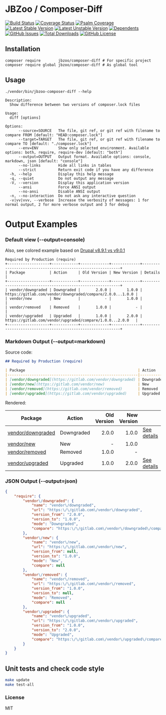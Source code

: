 # JBZoo / Composer-Diff


[![Build Status](https://travis-ci.org/JBZoo/Composer-Diff.svg?branch=master)](https://travis-ci.org/JBZoo/Composer-Diff)    [![Coverage Status](https://coveralls.io/repos/JBZoo/Composer-Diff/badge.svg)](https://coveralls.io/github/JBZoo/Composer-Diff?branch=master)    [![Psalm Coverage](https://shepherd.dev/github/JBZoo/Composer-Diff/coverage.svg)](https://shepherd.dev/github/JBZoo/Composer-Diff)    
[![Latest Stable Version](https://poser.pugx.org/JBZoo/Composer-Diff/v)](https://packagist.org/packages/JBZoo/Composer-Diff)    [![Latest Unstable Version](https://poser.pugx.org/JBZoo/Composer-Diff/v/unstable)](https://packagist.org/packages/JBZoo/Composer-Diff)    [![Dependents](https://poser.pugx.org/JBZoo/Composer-Diff/dependents)](https://packagist.org/packages/JBZoo/Composer-Diff/dependents?order_by=downloads)    [![GitHub Issues](https://img.shields.io/github/issues/JBZoo/Composer-Diff)](https://github.com/JBZoo/Composer-Diff/issues)    [![Total Downloads](https://poser.pugx.org/JBZoo/Composer-Diff/downloads)](https://packagist.org/packages/JBZoo/Composer-Diff/stats)    [![GitHub License](https://img.shields.io/github/license/JBZoo/Composer-Diff)](https://github.com/JBZoo/Composer-Diff/blob/master/LICENSE)


## Installation

```
composer require        jbzoo/composer-diff # For specific project
composer require global jbzoo/composer-diff # As global tool
```

## Usage

```
./vendor/bin/jbzoo-composer-diff --help

Description:
  Show difference between two versions of composer.lock files

Usage:
  diff [options]

Options:
      --source=SOURCE   The file, git ref, or git ref with filename to compare FROM [default: "HEAD:composer.lock"]
      --target=TARGET   The file, git ref, or git ref with filename to compare TO [default: "./composer.lock"]
      --env=ENV         Show only selected environment. Available options: both, require, require-dev [default: "both"]
      --output=OUTPUT   Output format. Available options: console, markdown, json [default: "console"]
      --no-links        Hide all links in tables
      --strict          Return exit code if you have any difference
  -h, --help            Display this help message
  -q, --quiet           Do not output any message
  -V, --version         Display this application version
      --ansi            Force ANSI output
      --no-ansi         Disable ANSI output
  -n, --no-interaction  Do not ask any interactive question
  -v|vv|vvv, --verbose  Increase the verbosity of messages: 1 for normal output, 2 for more verbose output and 3 for debug
```


# Output Examples

### Default view (--output=console)

Also, see colored example based on [Drupal v8.9.1 vs v9.0.1](https://travis-ci.org/github/JBZoo/Composer-Diff/jobs/705011296#L452)

```
Required by Production (require)
+-------------------+------------+-------------+-------------+------------------------------------------------------------+
| Package           | Action     | Old Version | New Version | Details                                                    |
+-------------------+------------+-------------+-------------+------------------------------------------------------------+
| vendor/downgraded | Downgraded |       2.0.0 |       1.0.0 | https://gitlab.com/vendor/downgraded/compare/2.0.0...1.0.0 |
| vendor/new        | New        |           - |       1.0.0 |                                                            |
| vendor/removed    | Removed    |       1.0.0 |           - |                                                            |
| vendor/upgraded   | Upgraded   |       1.0.0 |       2.0.0 | https://gitlab.com/vendor/upgraded/compare/1.0.0...2.0.0   |
+-------------------+------------+-------------+-------------+------------------------------------------------------------+
```



### Markdown Output (--output=markdown)

Source code:
```markdown
## Required by Production (require)

| Package                                                   | Action     | Old Version | New Version |                                                                           |
|-----------------------------------------------------------|------------|------------:|------------:|---------------------------------------------------------------------------|
| [vendor/downgraded](https://gitlab.com/vendor/downgraded) | Downgraded |       2.0.0 |       1.0.0 | [See details](https://gitlab.com/vendor/downgraded/compare/2.0.0...1.0.0) |
| [vendor/new](https://gitlab.com/vendor/new)               | New        |           - |       1.0.0 |                                                                           |
| [vendor/removed](https://gitlab.com/vendor/removed)       | Removed    |       1.0.0 |           - |                                                                           |
| [vendor/upgraded](https://gitlab.com/vendor/upgraded)     | Upgraded   |       1.0.0 |       2.0.0 | [See details](https://gitlab.com/vendor/upgraded/compare/1.0.0...2.0.0)   |
```

Rendered:

| Package                                                   | Action     | Old Version | New Version |                                                                           |
|-----------------------------------------------------------|------------|------------:|------------:|---------------------------------------------------------------------------|
| [vendor/downgraded](https://gitlab.com/vendor/downgraded) | Downgraded |       2.0.0 |       1.0.0 | [See details](https://gitlab.com/vendor/downgraded/compare/2.0.0...1.0.0) |
| [vendor/new](https://gitlab.com/vendor/new)               | New        |           - |       1.0.0 |                                                                           |
| [vendor/removed](https://gitlab.com/vendor/removed)       | Removed    |       1.0.0 |           - |                                                                           |
| [vendor/upgraded](https://gitlab.com/vendor/upgraded)     | Upgraded   |       1.0.0 |       2.0.0 | [See details](https://gitlab.com/vendor/upgraded/compare/1.0.0...2.0.0)   |



### JSON Output (--output=json)

```json
{
    "require": {
        "vendor\/downgraded": {
            "name": "vendor\/downgraded",
            "url": "https:\/\/gitlab.com\/vendor\/downgraded",
            "version_from": "2.0.0",
            "version_to": "1.0.0",
            "mode": "Downgraded",
            "compare": "https:\/\/gitlab.com\/vendor\/downgraded\/compare\/2.0.0...1.0.0"
        },
        "vendor\/new": {
            "name": "vendor\/new",
            "url": "https:\/\/gitlab.com\/vendor\/new",
            "version_from": null,
            "version_to": "1.0.0",
            "mode": "New",
            "compare": null
        },
        "vendor\/removed": {
            "name": "vendor\/removed",
            "url": "https:\/\/gitlab.com\/vendor\/removed",
            "version_from": "1.0.0",
            "version_to": null,
            "mode": "Removed",
            "compare": null
        },
        "vendor\/upgraded": {
            "name": "vendor\/upgraded",
            "url": "https:\/\/gitlab.com\/vendor\/upgraded",
            "version_from": "1.0.0",
            "version_to": "2.0.0",
            "mode": "Upgraded",
            "compare": "https:\/\/gitlab.com\/vendor\/upgraded\/compare\/1.0.0...2.0.0"
        }
    }
}
```

## Unit tests and check code style
```sh
make update
make test-all
```


### License

MIT
